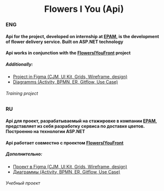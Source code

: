 <h1 align="center">Flowers I You (Api)</h1>

<h3>ENG</h3>
<h4>Api for the project, developed on internship at <a href="https://www.epam.com/">EPAM</a>, is the development of flower delivery service. Built on ASP.NET technology</h4> 

<h4>Api works in conjunction with the <a href="https://github.com/victusic/FlowersIYouFront">FlowersIYouFront</a> project</h4> 

<h5>Additionally:</h5>
<ul>
  <li><a href="https://www.figma.com/file/r4OxxDIlNQndAIqAsEpfRE/FIY?node-id=0%3A1">Project in Figma (CJM, UI Kit, Grids, Wireframe, design)</a></li> 
  <li><a href="https://drive.google.com/drive/folders/1sQKIB8r73c68GZdJCayCxssImnLQrQgl?usp=sharing">Diagramms (Activity, BPMN, ER, Gitflow, Use Case)</a></li> 
</ul>

<h6>Training project</h6>

<h3>RU</h3>
<h4>Api для проект, разрабатываемый на стажировке в компании <a href="https://www.epam.com/">EPAM</a>, представляет из себя разработку сервиса по доставке цветов. Построенно на технологии ASP.NET</h4>

<h4>Api работает совместно с проектом <a href="https://github.com/victusic/FlowersIYouFront">FlowersIYouFront</a></h4> 

<h5>Дополнительно:</h5>
<ul>
  <li><a href="https://www.figma.com/file/r4OxxDIlNQndAIqAsEpfRE/FIY?node-id=0%3A1">Проект в Figma (CJM, UI Kit, Grids, Wireframe, design)</a></li>
  <li><a href="https://drive.google.com/drive/folders/1sQKIB8r73c68GZdJCayCxssImnLQrQgl?usp=sharing">Диаграммы (Activity, BPMN, ER, Gitflow, Use Case)</a></li>
</ul>

<h6>Учебный проект</h6>
